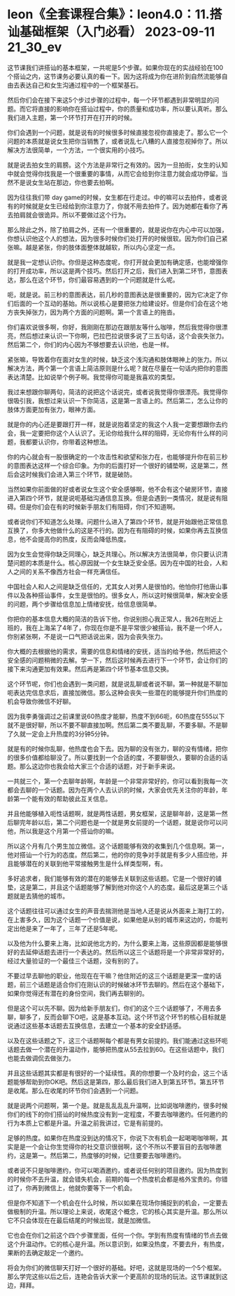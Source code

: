 # leon《全套课程合集》：leon4.0：11.搭讪基础框架（入门必看） 2023-09-11 21_30_ev

这节课我们讲搭讪的基本框架，一共呢是5个步骤。如果你现在的实战经验在100个搭讪之内，这节课务必要认真的看一下。因为这将成为你在进阶到自然流能够自由去表达自己和女生沟通过程中的一个框架基石。

然后你们会在接下来这5个步过步骤的过程中，每一个环节都遇到非常明显的问题。而它将直接的影响你在搭讪过程中，你的质量和成功率，所以要认真听。那么我们进入主题，第一个环节打开在打开的时候。

你们会遇到一个问题，就是说有的时候很多时候直接忽视你直接走了。那么它一个问题的本质就是说女生把你当销售了，或者说乱七八糟的人直接忽视掉你了。所以解决方法很简单，一个方法，一个很实用的小技巧。

就是说去拍女生的肩膀。这个方法是非常行之有效的。因为一旦拍街，女生的认知中就会觉得你找我是一个很重要的事情，从而它会给到你注意力就会成功停留。当然不是说女生站在那边，你也要去拍啊。

因为往往我们带 day game的时候，女生都在行走过。中的嘛可以去拍件，或者说有的时候就是女生已经给到你注意力了，你就不用去拍件了。因为她都在看你了再去拍肩就会很诡异。所以不要做过这个行为。

那么除此之外，除了拍肩之外，还有一个很重要的，就是说你在内心中可以加强，你想认识他这个人的想法，因为很多时候你们处打开的时候很软。因为你们自己紧张嘛。越是紧张，你的肢体面整体就越软，所以内心坚定一点。

就是我一定想认识你。你但是这种态度呢，你打开就会更加有确定感，也能增强你的打开成功率，所以这是两个技巧。然后打开之后，我们进入到第二环节，意图表达，那么在这个环节，你们最容易遇到的一个问题就是什么呢。

呃，就是说。前三秒的意图表达，前几秒的意图表达是很重要的，因为它决定了你们后面的一个互动的基始。所以说核心是要把张力给建设好。但是你们会在这个地方丧失掉张力，因为两个方面的问题啊。第一个言语上的拖沓。

你们喜欢说很多啊，你好，我刚刚在那边在跟朋友等什么咖啡，然后我觉得你很漂亮，然后想过来认识一下你啊，巴拉巴拉说很多说了三五句话，这个会丧失张力。然后第二个，你们的内心因为不够想要去认识他，也是一样。

紧张嘛，导致着你在面对女生的时候，缺乏这个浅沟通和肢体眼神上的张力。所以解决方法，两个第一个言语上简洁原则是什么呢？就在尽量在一句话内把你的意图表达清楚。比如说举个例子啊。我觉得你可能是我喜欢的类型。

我过来想跟你聊两句，简洁的说把这个话说完，或者说我觉得你很漂亮。我觉得你很吸引我，我想过来认识一下你简洁，这是第一言语上的。然后第二，怎么让你的肢体方面更加有张力，眼神方面。

就是你的内心还是要跟打开一样，就是说抱着坚定的我这个人我一定要想跟你去约会，我一定要把你这个人认识了。无论你给我什么样的阻碍，无论你有什么样的问题，我都要认识你，你带着这种想法。

你的内心就会有一股很确定的一个攻击性和欲望和张力在，也能够提升你在前三秒的意图表达这样一个综合印象。为你的后面打好一个很好的铺垫啊，这是第二，然后会这时候我们会进入第三个环节，就是破防。

当然如果你前面做的好或者说女生这个安全感够啊，他不会有这个破房环节，直接进入第四个环节，就是说呃基础沟通信息互换。但是会遇到一类情况，就是说有阻碍。但是你们会在有的时候新手朋友们有阻碍，你们不知道啊。

或者说你们不知道怎么处理。问题什么进入了第四个环节，就是开始跟他正常信息互换了，你多大他做什么的这是不行的。因为在有阻碍的时候，如果你再去互换信息，他不会提高你的热度，反而会降低热度。

因为女生会觉得你缺乏同理心，缺乏共理心。所以解决方法很简单，你只要认识清楚问题的本质是什么。核心原因就一个女生缺乏安全感。因为在中国的社会，人和人之间的关系不像西方社会一样充满信任。

中国社会人和人之间是缺乏信任的，尤其女人对男人是很怕的。他怕你打他唐山事件以及各种搭讪事件，女生是很怕的。很多女人，所以这时候很简单，解决安全感的问题，两个步骤给信息加上情绪安抚，给信息很简单。

你把你的基本信息大概的简洁的告诉下他，你说别担心我正常人，我26在附近上班的，我在上海呆了4年了，你现在你是不是平常很少被搭讪，我不是一个坏人，你别紧张啊，不是说一口气把话说出来，因为会丧失张力。

你大概的去根据他的需求，需要的信息和情绪的安抚，适当的给予他，然后把这个安全感的问题稍微的去解。学一下，然后这时候再去进行下一个环节，会让你们的接下来沟通更加有效果。然后再是第四个环节基本信息交换。

这个环节呢，你们也会遇到一类问题，就是说乱聊或者说不聊。第一种就是不聊加呃表达完信息求后，直接加微信。那么这种会丧失一些潜在的能够提升你们热度的机会导致你微信不好聊。

因为我李勇强调过之前课里说60热度才能聊，热度不到66呃，60热度在555以下就不是很好聊，所以不要不聊直接加啊。然后第二类不要乱聊，不要多聊。不是聊了久就一定会上升热度的3分钟5分钟。

就是有的时候你乱聊，他热度也会下去。因为聊的没有张力，聊的没有情绪，把你的很多价值都给聊没了。所以要找到一个合适的度，不要聊很久，要聊的合适的话题。那么这边你也我会给大家三个合适的话题，对于新手来说。

一共就三个，第一个去聊年龄啊，年龄是一个非常非常好的，你可以看到我每一次都会去聊的一个话题。因为在两个人去认识的时候，大家会优先关注你的年龄，年龄第一个能有效的帮助彼此互关信息。

并且他能够植入呃性话题啊，就是两性话题，男女框架，这是聊年龄，这是第一然后聊完年龄以后，第二个问题也是一个就是男女前提的一个话题，就是说你可以问他，所以我是这个月第一个搭讪你的嘛。

所以这个月有几个男生加立微信。这个话题能够有效的收集到几个信息啊。第一，他对搭讪一个行为的态度。然后第二，他的你的竞争对手就是有多少人搭应他，并且能够潜在的关联到他平常接触男生是什么样类型啊，有。

多好追求者，我们能够有效的潜在的能够去关联到这些话题。它是一个很好的铺垫，这是第二，并且这个话题能够了解到他对你这个人的态度。最后这是第三个话题就是去猜他的城市。

这个话题往往可以通过女生的声音去揣测他是当地人还是说从外面来上海打工的，在上害多久，因为这个话题一个价值是说，如果他是从别的城市来这边的，你能判定出他是来了一年了，三年了还是5年呢。

以及他为什么要来上海，比如说他北方的，为什么要来上海，这些原因都是能够很好的去延伸话题去进行一个表达的。然后所以这三个话题将是一个非常非常好的，经过大量验证的一个最佳三个话题，没有别的了。

不要过早去聊他的职业，他现在在干嘛？他住附近的这三个话题是更深一度的话题，前三个话题是适合你们在刚认识的时候破冰环节去聊的。然后在这个基础下，如果你觉得还有潜在的身份空间，我们再去聊别的。

但是这个可以先不聊。因为给新手朋友们，你们的这个三个话题够了，不用去多聊，聊多了，反而会聊下O吧，这是基本互动。这个环节这个环节的核心目标就是说通过这些基本话题去互换信息，去建立一个基本的安全舒适感。

以及在这些话题之下，这三个话题啊每个都是有男女前提的。我们能通过这些环呃话题去做一个潜在的升温动作，能够把热度从55去拉到60。在这些话题中，我们也能去做调侃去做张力。

并且这些话题其实都是有很好的一个延续性。真的你想要一个及时约会，这三个话题能够帮助到你OK吧。然后这是第四，那么最后我们进入到第五环节。第五环节是收尾。那么在收尾的环节你们会遇到一个问题。

就是说两个问题啊，第一个是。就是乱乱乱乱升温啊，比如说咖啡邀约，很多时候你们的线下的你们搭讪的时候热度没有到一定程度，不要去咖啡邀约。任何邀约的行为本质上它都是升温。升温之前我讲过，它是有前提的。

足够的热度。如果你在热度没到达的情况下，你说下次有机会一起喝喝咖啡啊，其实是是一个会让你生觉得你的社交意识很弱啊，这个不所以不要盲目的去咖啡邀约，这是第一。然后第二，热度够的时候，记住要要去咖啡邀约。

或者说不只是咖啡邀约，你可以喝酒邀约，或者说任何别的项目邀约。因为热度到的时候你不去升温，就会错失机会，前期的每一个热度机会都是格外宝贵的。你错过了，你再到微信上，他就你要等下一个机会。

但是你不知道下一个机会在什么时候，所以如果在现场你捕捉到的机会，一定要去做极制的升温。所以理论上来说，收尾这个概念，它的核心其实是升温。那么所以它不只会体现在在最后结尾的时候出现，就是加微信。

它也会在你们之前这个四个步骤里面，任何一个你。学到有热度有情绪的节点去做这个升温动作。它的核心是升温。所以意识到，如果没热度，不要去升，有热度，果断的去确定敲定一个邀约。

将会为你们的微信聊天打好一个很好的基础。好吧，这就是现场的一个5个框架。那么学完这些以后之后，连艳会告诉大家一个更高阶的现场的玩法。这节课就到这边，拜拜。

